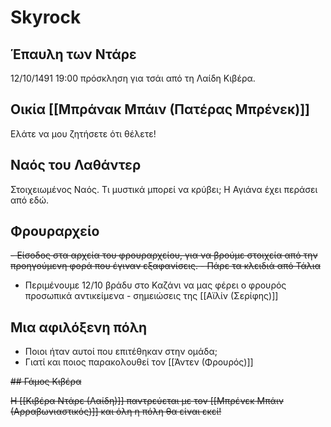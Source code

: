 # Skyrock

## Έπαυλη των Ντάρε
12/10/1491 19:00 πρόσκληση για τσάι από τη Λαίδη Κιβέρα.

## Οικία [[Μπράνακ Μπάιν (Πατέρας Μπρένεκ)]]
Ελάτε να μου ζητήσετε ότι θέλετε!

## Ναός του Λαθάντερ

Στοιχειωμένος Ναός. Τι μυστικά μπορεί να κρύβει; 
Η Αγιάνα έχει περάσει από εδώ.

## Φρουραρχείο

~~- Είσοδος στα αρχεία του φρουραρχείου, για να βρούμε στοιχεία από την προηγούμενη φορά που έγιναν εξαφανίσεις.
	- Πάρε τα κλειδιά από Τάλια~~
- Περιμένουμε 12/10 βράδυ στο Καζάνι να μας φέρει ο φρουρός προσωπικά αντικείμενα - σημειώσεις της [[Αϊλίν (Σερίφης)]]


## Μια αφιλόξενη πόλη

- Ποιοι ήταν αυτοί που επιτέθηκαν στην ομάδα;
- Γιατί και ποιος παρακολουθεί τον [[Άντεν (Φρουρός)]]




~~## Γάμος Κιβέρα~~

~~Η [[Κιβέρα Ντάρε (Λαίδη)]] παντρεύεται με τον [[Μπρένεκ Μπάιν (Αρραβωνιαστικός)]] και όλη η πόλη θα είναι εκεί!~~